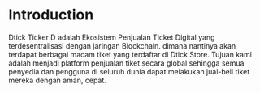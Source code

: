 # Introduction
Dtick
Ticker D adalah Ekosistem Penjualan Ticket Digital yang 
terdesentralisasi dengan jaringan Blockchain. dimana nantinya akan 
terdapat berbagai macam tiket yang terdaftar di Dtick Store. 
Tujuan kami adalah menjadi platform penjualan tiket secara global 
sehingga semua penyedia dan pengguna di seluruh dunia dapat 
melakukan jual-beli tiket mereka dengan aman, cepat.

